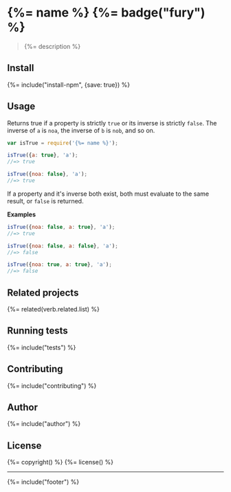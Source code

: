 # {%= name %} {%= badge("fury") %}

> {%= description %}

## Install
{%= include("install-npm", {save: true}) %}

## Usage

Returns true if a property is strictly `true` or its inverse is strictly `false`. The inverse of `a` is `noa`, the inverse of `b` is `nob`, and so on.

```js
var isTrue = require('{%= name %}');

isTrue({a: true}, 'a');
//=> true

isTrue({noa: false}, 'a');
//=> true
```

If a property and it's inverse both exist, both must evaluate to the same result, or `false` is returned.

**Examples**

```js
isTrue({noa: false, a: true}, 'a');
//=> true

isTrue({noa: false, a: false}, 'a');
//=> false

isTrue({noa: true, a: true}, 'a');
//=> false
```

## Related projects
{%= related(verb.related.list) %}

## Running tests
{%= include("tests") %}

## Contributing
{%= include("contributing") %}

## Author
{%= include("author") %}

## License
{%= copyright() %}
{%= license() %}

***

{%= include("footer") %}
